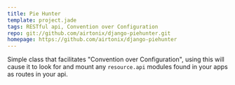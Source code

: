 ```yaml
---
title: Pie Hunter
template: project.jade
tags: RESTful api, Convention over Configuration
repo: git://github.com/airtonix/django-piehunter.git
homepage: https://github.com/airtonix/django-piehunter
---
```


Simple class that facilitates "Convention over Configuration", using this will cause it to look for and mount any `resource.api` modules found in your apps as routes in your api.